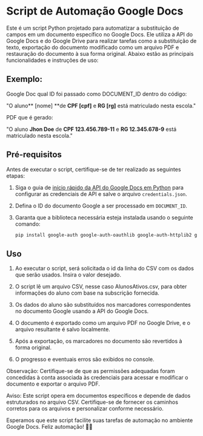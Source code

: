 # Script de Automação Google Docs

Este é um script Python projetado para automatizar a substituição de campos em um documento específico no Google Docs. Ele utiliza a API do Google Docs e do Google Drive para realizar tarefas como a substituição de texto, exportação do documento modificado como um arquivo PDF e restauração do documento à sua forma original. Abaixo estão as principais funcionalidades e instruções de uso:



## Exemplo: 
Google Doc qual ID foi passado como DOCUMENT_ID dentro do código:

"O aluno** [nome] **de **CPF [cpf]** e **RG [rg]** está matriculado nesta escola."

PDF que é gerado:

"O aluno **Jhon Doe** de **CPF 123.456.789-11** e **RG 12.345.678-9** está matriculado nesta escola."

## Pré-requisitos
Antes de executar o script, certifique-se de ter realizado as seguintes etapas:

1. Siga o guia de [início rápido da API do Google Docs em Python](https://developers.google.com/docs/api/quickstart/python?hl=pt-br) para configurar as credenciais de API e salve o arquivo `credentials.json`.

2. Defina o ID do documento Google a ser processado em `DOCUMENT_ID`.

3. Garanta que a biblioteca necessária esteja instalada usando o seguinte comando:

   ```bash
   pip install google-auth google-auth-oauthlib google-auth-httplib2 google-api-python-client


## Uso

1. Ao executar o script, será solicitada o id da linha do CSV com os dados que serão usados. Insira o valor desejado.

2. O script lê um arquivo CSV, nesse caso AlunosAtivos.csv, para obter informações do aluno com base na subscrição fornecida.

3. Os dados do aluno são substituídos nos marcadores correspondentes no documento Google usando a API do Google Docs.

4. O documento é exportado como um arquivo PDF no Google Drive, e o arquivo resultante é salvo localmente.

5. Após a exportação, os marcadores no documento são revertidos à forma original.

6. O progresso e eventuais erros são exibidos no console.

Observação: Certifique-se de que as permissões adequadas foram concedidas à conta associada às credenciais para acessar e modificar o documento e exportar o arquivo PDF.

Aviso: Este script opera em documentos específicos e depende de dados estruturados no arquivo CSV. Certifique-se de fornecer os caminhos corretos para os arquivos e personalizar conforme necessário.

Esperamos que este script facilite suas tarefas de automação no ambiente Google Docs. Feliz automação! 🚀🎉
